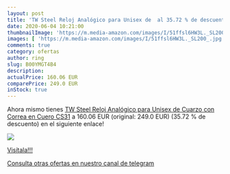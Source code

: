 ```yaml
---
layout: post
title: 'TW Steel Reloj Analógico para Unisex de  al 35.72 % de descuento'
date: 2020-06-04 10:21:00
thumbnailImage: 'https://m.media-amazon.com/images/I/51ffsl6HW3L._SL200_.jpg'
images: [ 'https://m.media-amazon.com/images/I/51ffsl6HW3L._SL200_.jpg' ]
comments: true
category: ofertas
author: ring
slug: B00YMGT4B4
description:
actualPrice: 160.06 EUR
comparePrice: 249.0 EUR
inStock: true
---
```


Ahora mismo tienes [TW Steel Reloj Analógico para Unisex de Cuarzo con Correa en Cuero CS31](https://www.amazon.com/dp/B00YMGT4B4/?tag=redken08-20) a 160.06 EUR (original: 249.0 EUR) (35.72 %  de descuento) en el siguiente enlace!

[![](https://m.media-amazon.com/images/I/51ffsl6HW3L._SL200_.jpg)](https://www.amazon.com/dp/B00YMGT4B4/?tag=redken08-20)

[Visítala!!!](https://www.amazon.com/dp/B00YMGT4B4/?tag=redken08-20)

[Consulta otras ofertas en nuestro canal de telegram](https://t.me/s/ofertas25)
